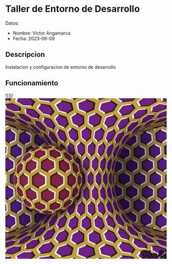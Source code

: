 # Taller de Entorno de Desarrollo

Datos:

- Nombre: Victor Angamarca
- Fecha: 2023-06-09

## Descripcion

Instalacion y configuracion de entorno de desarrollo

## Funcionamiento

![](/![Alt text](image-1.png)